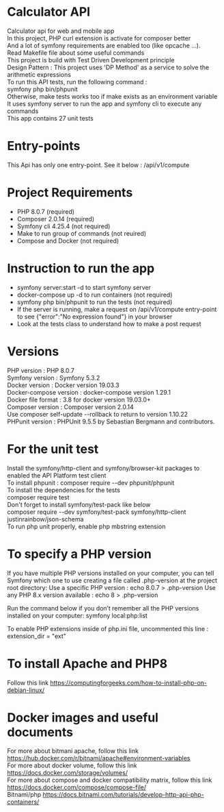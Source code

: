 # Calculator API  
Calculator api for web and mobile app  
In this project, PHP curl extension is activate for composer better   
And a lot of symfony requirements are enabled too (like opcache ...).  
Read Makefile file about some useful commands  
This project is build with Test Driven Development principle  
Design Pattern : This project uses 'DP Method' as a service to solve the arithmetic expressions  
To run this API tests, run the following command :  
symfony php bin/phpunit  
Otherwise, make tests works too if make exists as an environment variable  
It uses symfony server to run the app and symfony cli to execute any commands   
This app contains 27 unit tests  

# Entry-points  
This Api has only one entry-point. See it below :
/api/v1/compute  

# Project Requirements  
- PHP 8.0.7 (required)  
- Composer 2.0.14 (required)  
- Symfony cli 4.25.4 (not required)
- Make to run group of commands  (not reuired)  
- Compose and Docker (not required)  

# Instruction to run the app  
- symfony server:start -d  to start symfony server  
- docker-compose up -d to run containers (not required)  
- symfony php bin/phpunit to run the tests (not required)  
- If the server is running, make a request on /api/v1/compute entry-point to see {"error":"No expression found"} in your browser  
- Look at the tests class to understand how to make a post request  


# Versions  
PHP version : PHP 8.0.7  
Symfony version : Symfony 5.3.2  
Docker version : Docker version 19.03.3  
Docker-compose version : docker-compose version 1.29.1  
Docker file format : 3.8 for docker version 19.03.0+  
Composer version : Composer version 2.0.14  
Use composer self-update --rollback to return to version 1.10.22  
PHPunit version : PHPUnit 9.5.5 by Sebastian Bergmann and contributors.  


# For the unit test  
Install the symfony/http-client and symfony/browser-kit packages to enabled the API Platform test client  
To install phpunit : composer require --dev phpunit/phpunit  
To install the dependencies for the tests  
composer require test  
Don't forget to install symfony/test-pack like below  
composer require --dev symfony/test-pack symfony/http-client justinrainbow/json-schema  
To run php unit properly, enable php mbstring extension  


# To specify a PHP version  
If you have multiple PHP versions installed on your computer, you can tell Symfony which one to use creating a file called .php-version at  the project root directory: Use a specific PHP version : echo 8.0.7 > .php-version
Use any PHP 8.x version available : echo 8 > .php-version

Run the command below if you don’t remember all the PHP versions installed on your computer:
symfony local:php:list  

To enable PHP extensions inside of php.ini file, uncommented this line : extension_dir = "ext"  


# To install Apache and PHP8  
Follow this link  https://computingforgeeks.com/how-to-install-php-on-debian-linux/  

# Docker images and useful documents  
For more about bitmani apache, follow this link https://hub.docker.com/r/bitnami/apache#environment-variables  
For more about docker volume, follow this link https://docs.docker.com/storage/volumes/  
For more about compose and docker compatibility matrix, follow this link https://docs.docker.com/compose/compose-file/  
Bitnami/php https://docs.bitnami.com/tutorials/develop-http-api-php-containers/



